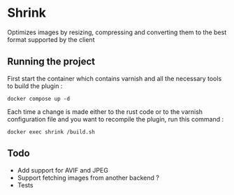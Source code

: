 # Shrink
Optimizes images by resizing, compressing and converting them to the
best format supported by the client

## Running the project
First start the container which contains varnish and all the necessary
tools to build the plugin :
```shell
docker compose up -d
```

Each time a change is made either to the rust code or to the varnish
configuration file and you want to recompile the plugin, run this command :
```sheel
docker exec shrink /build.sh
```

## Todo
- Add support for AVIF and JPEG
- Support fetching images from another backend ?
- Tests
